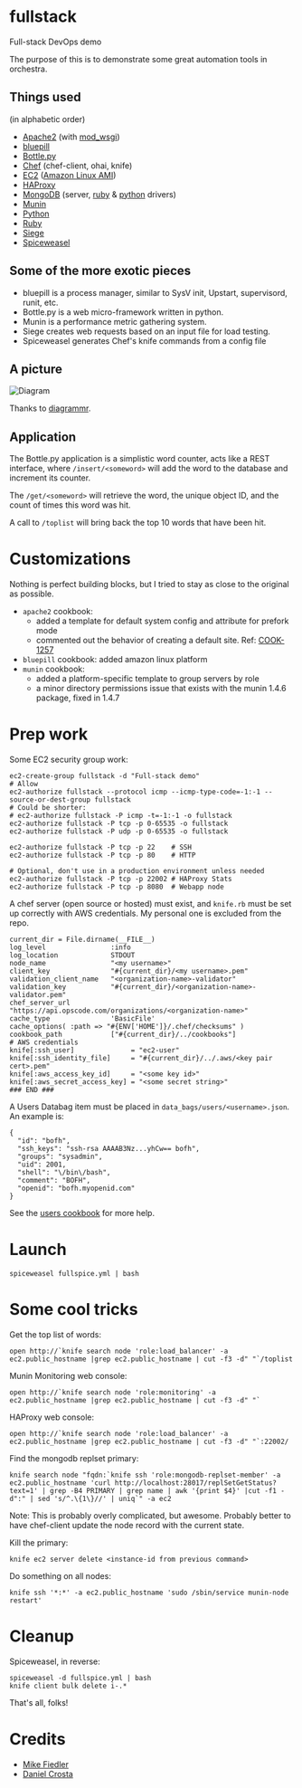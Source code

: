 fullstack
=========
Full-stack DevOps demo

The purpose of this is to demonstrate some great automation tools in orchestra.

Things used
-----------
(in alphabetic order)

* [Apache2](http://httpd.apache.org/) (with [mod_wsgi](http://code.google.com/p/modwsgi/))
* [bluepill](https://github.com/arya/bluepill)
* [Bottle.py](http://bottlepy.org/)
* [Chef](http://www.opscode.com/chef/) (chef-client, ohai, knife)
* [EC2](http://aws.amazon.com/ec2/) ([Amazon Linux AMI](http://aws.amazon.com/amazon-linux-ami/))
* [HAProxy](http://haproxy.1wt.eu/)
* [MongoDB](http://www.mongodb.org/) (server, [ruby](http://rubygems.org/gems/mongo) & [python](http://pypi.python.org/pypi/pymongo/) drivers)
* [Munin](http://munin-monitoring.org/)
* [Python](http://www.python.org/)
* [Ruby](http://www.ruby-lang.org/)
* [Siege](http://www.joedog.org/siege-home/)
* [Spiceweasel](https://github.com/mattray/spiceweasel)


Some of the more exotic pieces
------------------------------
* bluepill is a process manager, similar to SysV init, Upstart, supervisord, runit, etc.
* Bottle.py is a web micro-framework written in python.
* Munin is a performance metric gathering system.
* Siege creates web requests based on an input file for load testing.
* Spiceweasel generates Chef's knife commands from a config file


A picture
---------
![Diagram](http://www.diagrammr.com/png?key=dFoaUZxydGH)

Thanks to [diagrammr](http://www.diagrammr.com/).

Application
-----------
The Bottle.py application is a simplistic word counter, acts like a REST interface, where `/insert/<someword>` will add the word to the database and increment its counter.
    
The `/get/<someword>` will retrieve the word, the unique object ID, and the count of times this word was hit.

A call to `/toplist` will bring back the top 10 words that have been hit.

Customizations
==============
Nothing is perfect building blocks, but I tried to stay as close to the original as possible.

* `apache2` cookbook:
    * added a template for default system config and attribute for prefork mode
    * commented out the behavior of creating a default site. Ref: [COOK-1257](http://tickets.opscode.com/browse/COOK-1257)
* `bluepill` cookbook: added amazon linux platform
* `munin` cookbook:
    * added a platform-specific template to group servers by role
    * a minor directory permissions issue that exists with the munin 1.4.6 package, fixed in 1.4.7


Prep work
=========

Some EC2 security group work:

    ec2-create-group fullstack -d "Full-stack demo"
    # Allow
    ec2-authorize fullstack --protocol icmp --icmp-type-code=-1:-1 --source-or-dest-group fullstack
    # Could be shorter:
    # ec2-authorize fullstack -P icmp -t=-1:-1 -o fullstack
    ec2-authorize fullstack -P tcp -p 0-65535 -o fullstack
    ec2-authorize fullstack -P udp -p 0-65535 -o fullstack

    ec2-authorize fullstack -P tcp -p 22    # SSH
    ec2-authorize fullstack -P tcp -p 80    # HTTP
    
    # Optional, don't use in a production environment unless needed
    ec2-authorize fullstack -P tcp -p 22002 # HAProxy Stats
    ec2-authorize fullstack -P tcp -p 8080  # Webapp node

A chef server (open source or hosted) must exist, and `knife.rb` must be set up correctly with AWS credentials.
My personal one is excluded from the repo.

    current_dir = File.dirname(__FILE__)
    log_level                :info
    log_location             STDOUT
    node_name                "<my username>"
    client_key               "#{current_dir}/<my username>.pem"
    validation_client_name   "<organization-name>-validator"
    validation_key           "#{current_dir}/<organization-name>-validator.pem"
    chef_server_url          "https://api.opscode.com/organizations/<organization-name>"
    cache_type               'BasicFile'
    cache_options( :path => "#{ENV['HOME']}/.chef/checksums" )
    cookbook_path            ["#{current_dir}/../cookbooks"]
    # AWS credentials
    knife[:ssh_user]              = "ec2-user"
    knife[:ssh_identity_file]     = "#{current_dir}/../.aws/<key pair cert>.pem"
    knife[:aws_access_key_id]     = "<some key id>"
    knife[:aws_secret_access_key] = "<some secret string>"
    ### END ###

A Users Databag item must be placed in `data_bags/users/<username>.json`. An example is:
    
    {
      "id": "bofh",
      "ssh_keys": "ssh-rsa AAAAB3Nz...yhCw== bofh",
      "groups": "sysadmin",
      "uid": 2001,
      "shell": "\/bin\/bash",
      "comment": "BOFH",
      "openid": "bofh.myopenid.com"
    }
    
See the [users cookbook](http://community.opscode.com/cookbooks/users) for more help.

Launch
======

    spiceweasel fullspice.yml | bash


Some cool tricks
================

Get the top list of words:

    open http://`knife search node 'role:load_balancer' -a ec2.public_hostname |grep ec2.public_hostname | cut -f3 -d" "`/toplist

Munin Monitoring web console:

    open http://`knife search node 'role:monitoring' -a ec2.public_hostname |grep ec2.public_hostname | cut -f3 -d" "`

HAProxy web console:

    open http://`knife search node 'role:load_balancer' -a ec2.public_hostname |grep ec2.public_hostname | cut -f3 -d" "`:22002/

Find the mongodb replset primary:

    knife search node "fqdn:`knife ssh 'role:mongodb-replset-member' -a ec2.public_hostname 'curl http://localhost:28017/replSetGetStatus?text=1' | grep -B4 PRIMARY | grep name | awk '{print $4}' |cut -f1 -d":" | sed 's/^.\{1\}//' | uniq`" -a ec2

Note: This is probably overly complicated, but awesome. Probably better to have chef-client update the node record with the current state.

Kill the primary:

    knife ec2 server delete <instance-id from previous command>

Do something on all nodes:

    knife ssh '*:*' -a ec2.public_hostname 'sudo /sbin/service munin-node restart'


Cleanup
=======
Spiceweasel, in reverse:

    spiceweasel -d fullspice.yml | bash
    knife client bulk delete i-.*

That's all, folks!

Credits
=======
* [Mike Fiedler](https://github.com/miketheman)
* [Daniel Crosta](https://github.com/dcrosta)